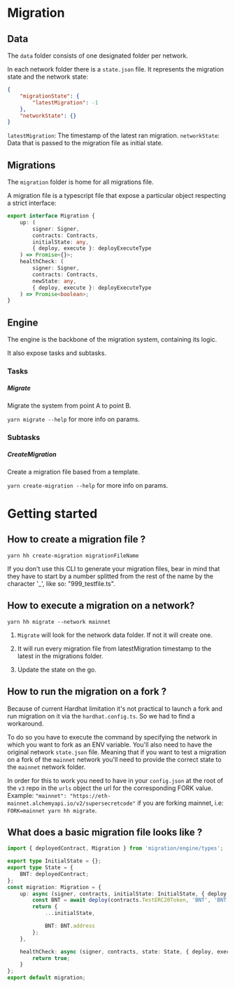 # Migration

## Data

The `data` folder consists of one designated folder per network.

In each network folder there is a `state.json` file. It represents the migration state and the network state:

```json
{
    "migrationState": {
        "latestMigration": -1
    },
    "networkState": {}
}
```

`latestMigration`: The timestamp of the latest ran migration.
`networkState`: Data that is passed to the migration file as initial state.

## Migrations

The `migration` folder is home for all migrations file.

A migration file is a typescript file that expose a particular object respecting a strict interface:

```ts
export interface Migration {
    up: (
        signer: Signer,
        contracts: Contracts,
        initialState: any,
        { deploy, execute }: deployExecuteType
    ) => Promise<{}>;
    healthCheck: (
        signer: Signer,
        contracts: Contracts,
        newState: any,
        { deploy, execute }: deployExecuteType
    ) => Promise<boolean>;
}
```

## Engine

The engine is the backbone of the migration system, containing its logic.

It also expose tasks and subtasks.

### Tasks

##### Migrate

Migrate the system from point A to point B.

`yarn migrate --help` for more info on params.

### Subtasks

##### CreateMigration

Create a migration file based from a template.

`yarn create-migration --help` for more info on params.

# Getting started

## How to create a migration file ?

```
yarn hh create-migration migrationFileName
```

If you don't use this CLI to generate your migration files, bear in mind that they have to start by a number splitted from the rest of the name by the character '\_', like so: "999_testfile.ts".

## How to execute a migration on a network?

```
yarn hh migrate --network mainnet
```

1. `Migrate` will look for the network data folder. If not it will create one.

2. It will run every migration file from latestMigration timestamp to the latest in the migrations folder.

3. Update the state on the go.

## How to run the migration on a fork ?

Because of current Hardhat limitation it's not practical to launch a fork and run migration on it via the `hardhat.config.ts`. So we had to find a workaround.

To do so you have to execute the command by specifying the network in which you want to fork as an ENV variable. You'll also need to have the original network `state.json` file. Meaning that if you want to test a migration on a fork of the `mainnet` network you'll need to provide the correct state to the `mainnet` network folder.

In order for this to work you need to have in your `config.json` at the root of the `v3` repo in the `urls` object the url for the corresponding FORK value. Example: `"mainnet": "https://eth-mainnet.alchemyapi.io/v2/supersecretcode"` if you are forking mainnet, i.e: `FORK=mainnet yarn hh migrate`.

## What does a basic migration file looks like ?

```ts
import { deployedContract, Migration } from 'migration/engine/types';

export type InitialState = {};
export type State = {
    BNT: deployedContract;
};
const migration: Migration = {
    up: async (signer, contracts, initialState: InitialState, { deploy, execute }): Promise<State> => {
        const BNT = await deploy(contracts.TestERC20Token, 'BNT', 'BNT', 1000000);
        return {
            ...initialState,

            BNT: BNT.address
        };
    },

    healthCheck: async (signer, contracts, state: State, { deploy, execute }) => {
        return true;
    }
};
export default migration;
```
